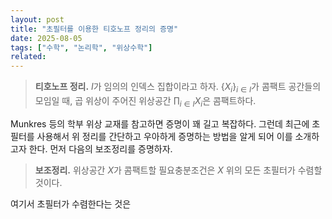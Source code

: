 ```yaml
---
layout: post
title: "초필터를 이용한 티호노프 정리의 증명"
date: 2025-08-05
tags: ["수학", "논리학", "위상수학"]
related:
---
```


> **티호노프 정리.** $I$가 임의의 인덱스 집합이라고 하자. $\{X_i\}_{i \in I}$가 콤팩트 공간들의 모임일 때, 곱 위상이 주어진 위상공간 $\prod_{i \in I}X_i$은 콤팩트하다.

Munkres 등의 학부 위상 교재를 참고하면 증명이 꽤 길고 복잡하다. 그런데 최근에 초필터를 사용해서 위 정리를 간단하고 우아하게 증명하는 방법을 알게 되어 이를 소개하고자 한다. 먼저 다음의 보조정리를 증명하자.

> **보조정리.** 위상공간 $X$가 콤팩트할 필요충분조건은 $X$ 위의 모든 초필터가 수렴할 것이다.

여기서 초필터가 수렴한다는 것은
